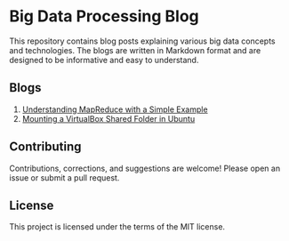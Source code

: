 # Big Data Processing Blog

This repository contains blog posts explaining various big data concepts and technologies. The blogs are written in Markdown format and are designed to be informative and easy to understand.

## Blogs

1. [Understanding MapReduce with a Simple Example](MapReduce.md)
2. [Mounting a VirtualBox Shared Folder in Ubuntu](VirtualBoxSharedFolder.md)

## Contributing

Contributions, corrections, and suggestions are welcome! Please open an issue or submit a pull request.

## License

This project is licensed under the terms of the MIT license.
